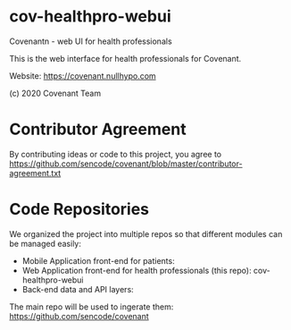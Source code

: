# cov-healthpro-webui
Covenantn - web UI for health professionals

This is the web interface for health professionals for Covenant.

Website: https://covenant.nullhypo.com

(c) 2020 Covenant Team

# Contributor Agreement
By contributing ideas or code to this project, you agree to  https://github.com/sencode/covenant/blob/master/contributor-agreement.txt

# Code Repositories

We organized the project into multiple repos so that different modules can be managed easily:

- Mobile Application front-end for patients: 
- Web Application front-end for health professionals (this repo): cov-healthpro-webui 
- Back-end data and API layers:

The main repo will be used to ingerate them: https://github.com/sencode/covenant

